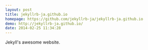 ```yaml
---
layout: post
title: jekyllrb-ja.github.io
homepage: https://github.com/jekyllrb-ja/jekyllrb-ja.github.io
demo: http://jekyllrb-ja.github.io/
date: 2014-02-25 11:34:28
---
```

Jekyll's awesome website.

